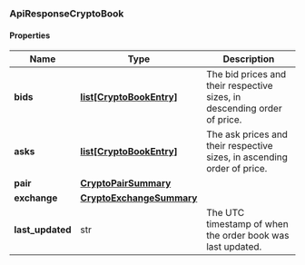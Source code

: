 

[//]: # (CLASS:ApiResponseCryptoBook)

[//]: # (KIND:object)

### ApiResponseCryptoBook

#### Properties

[//]: # (START_DEFINITION)

Name | Type | Description
------------ | ------------- | -------------
**bids** | [**list[CryptoBookEntry]**](CryptoBookEntry.md) | The bid prices and their respective sizes, in descending order of price. &nbsp;
**asks** | [**list[CryptoBookEntry]**](CryptoBookEntry.md) | The ask prices and their respective sizes, in ascending order of price. &nbsp;
**pair** | [**CryptoPairSummary**](CryptoPairSummary.md) |  &nbsp;
**exchange** | [**CryptoExchangeSummary**](CryptoExchangeSummary.md) |  &nbsp;
**last_updated** | str | The UTC timestamp of when the order book was last updated. &nbsp;

[//]: # (END_DEFINITION)


[//]: # (CONTAINED_CLASS:CryptoBookEntry)


[//]: # (CONTAINED_CLASS:CryptoBookEntry)


[//]: # (CONTAINED_CLASS:CryptoPairSummary)


[//]: # (CONTAINED_CLASS:CryptoExchangeSummary)



